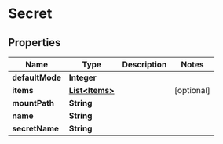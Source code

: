 

# Secret


## Properties

| Name | Type | Description | Notes |
|------------ | ------------- | ------------- | -------------|
|**defaultMode** | **Integer** |  |  |
|**items** | [**List&lt;Items&gt;**](Items.md) |  |  [optional] |
|**mountPath** | **String** |  |  |
|**name** | **String** |  |  |
|**secretName** | **String** |  |  |



